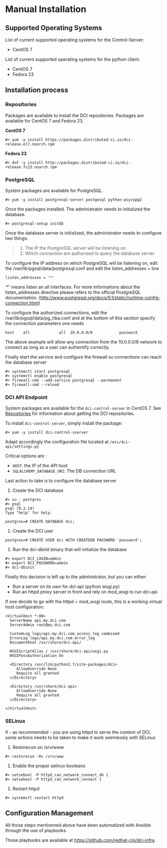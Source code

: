 # Manual Installation

## Supported Operating Systems

List of current supported operating systems for the Control-Server:

 * CentOS 7

List of current supported operating systems for the python client:

 * CentOS 7
 * Fedora 23

## Installation process

### Repositories

Packages are available to install the DCI repositories. Packages are available for CentOS 7 and Fedora 23.

**CentOS 7**

``` sourceCode
#> yum -y install https://packages.distributed-ci.io/dci-release.el7.noarch.rpm
```

**Fedora 23**

``` sourceCode
#> dnf -y install http://packages.distributed-ci.io/dci-release.fc23.noarch.rpm
```

### PostgreSQL

System packages are available for PostgreSQL.

``` sourceCode
#> yum -y install postgresql-server postgesql python-psycopg2
```

Once the packages installed. The administrator needs to initialized the database.

``` sourceCode
#> postgresql-setup initdb
```

Once the database server is initialized, the administrator needs to configure two things:

> 1.  The IP the PostgreSQL server will be listening on
> 2.  Which connection are authorized to query the database server

To configure the IP address on which PostgreSQL will be listening on, edit the /var/lib/pgsql/data/postgresql.conf and edit the listen\_addresses = line

``` sourceCode
listen_addresses = '*'
```

'\*' means listen an all interfaces. For more informations about the listen\_addresses directive please refers to the official PostgreSQL documentation. (<http://www.postgresql.org/docs/9.1/static/runtime-config-connection.html>)

To configure the authorized connections, edit the /var/lib/pgsql/data/pg\_hba.conf and at the bottom of this section specify the connection parameters one needs

``` sourceCode
host    all             all  10.0.0.0/8            password
```

The above example will allow any connection from the 10.0.0.0/8 network to connect as long as a user can authentify correctly.

Finally start the service and configure the firewall so connections can reach the database server

``` sourceCode
#> systemctl start postgresql
#> systemctl enable postgresql
#> firewall-cmd --add-service postgresql --permanent
#> firewall-cmd --reload
```

### DCI API Endpoint

System packages are available for the `dci-control-server` in CentOS 7. See [Repositories]() for information about getting the DCI repositories.

To install `dci-control-server`, simply install the package:

``` sourceCode
#> yum -y install dci-control-sserver
```

Adapt accordingly the configuration file located at `/etc/dci-api/settings.py`

Critical options are :

 * `HOST`: the IP of the API host
 * `SQLALCHEMY_DATABASE_URI`: The DB connection URL

Last action to take is to configure the database server

1.  Create the DCI database

``` sourceCode
#> su - postgres
#> psql
psql (9.2.14)
Type "help" for help.

postgres=# CREATE DATABASE dci;
```

1.  Create the DCI user

``` sourceCode
postgres=# CREATE USER dci WITH CREATEDB PASSWORD 'password';
```

1.  Run the dci-dbinit binary that will initialize the database

``` sourceCode
#> export DCI_LOGIN=admin
#> export DCI_PASSWORD=admin
#> dci-dbinit
```

Finally this decision is left up to the administrator, but you can either:

 * Run a server on its own for dci-api (python wsgi.py)
 * Run an httpd proxy server in front and rely on mod\_wsgi to run dci-api

If one decide to go with the httpd + mod\_wsgi route, this is a working virtual host configuration:

``` sourceCode
<VirtualHost *:80>
  ServerName api.my.dci.com
  ServerAdmin root@my.dci.com

  CustomLog logs/api.my.dci.com_access_log combined
  ErrorLog logs/api.my.dci.com_error_log
  DocumentRoot /usr/share/dci-api/

  WSGIScriptAlias / /usr/share/dci-api/wsgi.py
  WSGIPassAuthorization On

  <Directory /usr/lib/python2.7/site-packages/dci>
     AllowOverride None
     Require all granted
  </Directory>

  <Directory /usr/share/dci-api>
     AllowOverride None
     Require all granted
  </Directory>

</VirtualHost>
```

### SELinux

If - as recommended - you are using httpd to serve the content of DCI, some actions needs to be taken to make it work seemlessly with SELinux

1.  Restorecon on /srv/www

``` sourceCode
#> restorecon -Rv /srv/www
```

1.  Enable the proper selinux booleans

``` sourceCode
#> setsebool -P httpd_can_network_connect_db 1
#> setsebool -P httpd_can_network_connect 1
```

1.  Restart httpd

``` sourceCode
#> systemctl restart httpd
```

## Configuration Management

All those steps mentionned above have been automatized with Ansible through the use of playbooks.

Those playbooks are available at <https://github.com/redhat-cip/dci-infra>

